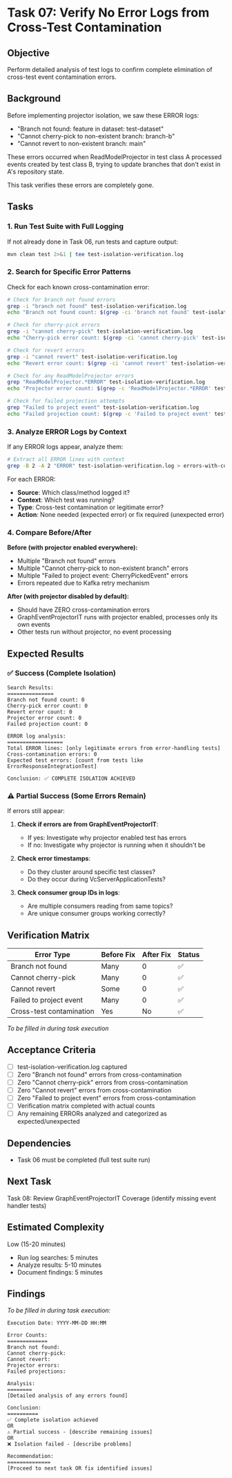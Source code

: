 # Task 07: Verify No Error Logs from Cross-Test Contamination

## Objective
Perform detailed analysis of test logs to confirm complete elimination of cross-test event contamination errors.

## Background
Before implementing projector isolation, we saw these ERROR logs:
- "Branch not found: feature in dataset: test-dataset"
- "Cannot cherry-pick to non-existent branch: branch-b"
- "Cannot revert to non-existent branch: main"

These errors occurred when ReadModelProjector in test class A processed events created by test class B, trying to update branches that don't exist in A's repository state.

This task verifies these errors are completely gone.

## Tasks

### 1. Run Test Suite with Full Logging

If not already done in Task 06, run tests and capture output:

```bash
mvn clean test 2>&1 | tee test-isolation-verification.log
```

### 2. Search for Specific Error Patterns

Check for each known cross-contamination error:

```bash
# Check for branch not found errors
grep -i "branch not found" test-isolation-verification.log
echo "Branch not found count: $(grep -ci 'branch not found' test-isolation-verification.log)"

# Check for cherry-pick errors
grep -i "cannot cherry-pick" test-isolation-verification.log
echo "Cherry-pick error count: $(grep -ci 'cannot cherry-pick' test-isolation-verification.log)"

# Check for revert errors
grep -i "cannot revert" test-isolation-verification.log
echo "Revert error count: $(grep -ci 'cannot revert' test-isolation-verification.log)"

# Check for any ReadModelProjector errors
grep "ReadModelProjector.*ERROR" test-isolation-verification.log
echo "Projector error count: $(grep -c 'ReadModelProjector.*ERROR' test-isolation-verification.log)"

# Check for failed projection attempts
grep "Failed to project event" test-isolation-verification.log
echo "Failed projection count: $(grep -c 'Failed to project event' test-isolation-verification.log)"
```

### 3. Analyze ERROR Logs by Context

If any ERROR logs appear, analyze them:

```bash
# Extract all ERROR lines with context
grep -B 2 -A 2 "ERROR" test-isolation-verification.log > errors-with-context.txt
```

For each ERROR:
- **Source**: Which class/method logged it?
- **Context**: Which test was running?
- **Type**: Cross-test contamination or legitimate error?
- **Action**: None needed (expected error) or fix required (unexpected error)

### 4. Compare Before/After

**Before (with projector enabled everywhere):**
- Multiple "Branch not found" errors
- Multiple "Cannot cherry-pick to non-existent branch" errors
- Multiple "Failed to project event: CherryPickedEvent" errors
- Errors repeated due to Kafka retry mechanism

**After (with projector disabled by default):**
- Should have ZERO cross-contamination errors
- GraphEventProjectorIT runs with projector enabled, processes only its own events
- Other tests run without projector, no event processing

## Expected Results

### ✅ Success (Complete Isolation)

```
Search Results:
===============
Branch not found count: 0
Cherry-pick error count: 0
Revert error count: 0
Projector error count: 0
Failed projection count: 0

ERROR log analysis:
==================
Total ERROR lines: [only legitimate errors from error-handling tests]
Cross-contamination errors: 0
Expected test errors: [count from tests like ErrorResponseIntegrationTest]

Conclusion: ✅ COMPLETE ISOLATION ACHIEVED
```

### ⚠️ Partial Success (Some Errors Remain)

If errors still appear:

1. **Check if errors are from GraphEventProjectorIT**:
   - If yes: Investigate why projector enabled test has errors
   - If no: Investigate why projector is running when it shouldn't be

2. **Check error timestamps**:
   - Do they cluster around specific test classes?
   - Do they occur during VcServerApplicationTests?

3. **Check consumer group IDs in logs**:
   - Are multiple consumers reading from same topics?
   - Are unique consumer groups working correctly?

## Verification Matrix

| Error Type | Before Fix | After Fix | Status |
|------------|-----------|-----------|--------|
| Branch not found | Many | 0 | ✅ |
| Cannot cherry-pick | Many | 0 | ✅ |
| Cannot revert | Some | 0 | ✅ |
| Failed to project event | Many | 0 | ✅ |
| Cross-test contamination | Yes | No | ✅ |

*To be filled in during task execution*

## Acceptance Criteria

- [ ] test-isolation-verification.log captured
- [ ] Zero "Branch not found" errors from cross-contamination
- [ ] Zero "Cannot cherry-pick" errors from cross-contamination
- [ ] Zero "Cannot revert" errors from cross-contamination
- [ ] Zero "Failed to project event" errors from cross-contamination
- [ ] Verification matrix completed with actual counts
- [ ] Any remaining ERRORs analyzed and categorized as expected/unexpected

## Dependencies

- Task 06 must be completed (full test suite run)

## Next Task

Task 08: Review GraphEventProjectorIT Coverage (identify missing event handler tests)

## Estimated Complexity

Low (15-20 minutes)
- Run log searches: 5 minutes
- Analyze results: 5-10 minutes
- Document findings: 5 minutes

## Findings

*To be filled in during task execution:*

```
Execution Date: YYYY-MM-DD HH:MM

Error Counts:
=============
Branch not found:
Cannot cherry-pick:
Cannot revert:
Projector errors:
Failed projections:

Analysis:
========
[Detailed analysis of any errors found]

Conclusion:
==========
✅ Complete isolation achieved
OR
⚠️ Partial success - [describe remaining issues]
OR
❌ Isolation failed - [describe problems]

Recommendation:
==============
[Proceed to next task OR fix identified issues]
```
